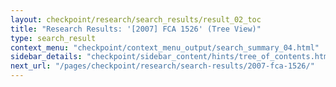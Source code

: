 ```yaml
---
layout: checkpoint/research/search_results/result_02_toc
title: "Research Results: '[2007] FCA 1526' (Tree View)"
type: search_result
context_menu: "checkpoint/context_menu_output/search_summary_04.html"
sidebar_details: "checkpoint/sidebar_content/hints/tree_of_contents.html"
next_url: "/pages/checkpoint/research/search-results/2007-fca-1526/"
---
```


<!--- This child document initializes the page in Jekyll. -->